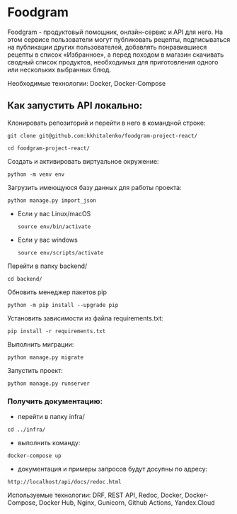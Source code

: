 # Foodgram
Foodgram - продуктовый помощник, онлайн-сервис и API для него. На этом сервисе пользователи могут публиковать рецепты, подписываться на публикации других пользователей, добавлять понравившиеся рецепты в список «Избранное», а перед походом в магазин скачивать сводный список продуктов, необходимых для приготовления одного или нескольких выбранных блюд.

Необходимые технологии: Docker, Docker-Compose

## Как запустить API локально:

Клонировать репозиторий и перейти в него в командной строке:

```
git clone git@github.com:kkhitalenko/foodgram-project-react/
```

```
cd foodgram-project-react/
```

Cоздать и активировать виртуальное окружение:

```
python -m venv env
```

Загрузить имеющуюся базу данных для работы проекта:

```
python manage.py import_json
```

* Если у вас Linux/macOS

    ```
    source env/bin/activate
    ```

* Если у вас windows

    ```
    source env/scripts/activate
    ```

Перейти в папку backend/

```
cd backend/
```

Обновить менеджер пакетов pip

```
python -m pip install --upgrade pip
```

Установить зависимости из файла requirements.txt:

```
pip install -r requirements.txt
```

Выполнить миграции:

```
python manage.py migrate
```

Запустить проект:

```
python manage.py runserver
```

### Получить документацию:
- перейти в папку infra/

```
cd ../infra/
```

- выполнить команду:

```
docker-compose up
```

- документация и примеры запросов будут досупны по адресу:

```
http://localhost/api/docs/redoc.html
```


Используемые технологии: DRF, REST API, Redoc, Docker, Docker-Сompose, Docker Hub, Nginx, Gunicorn, Github Actions, Yandex.Cloud

